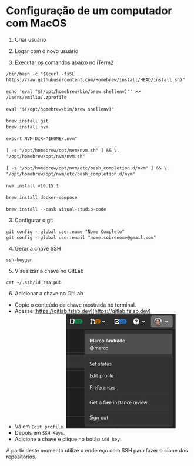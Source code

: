 # Configuração de um computador com MacOS

1) Criar usuário

2) Logar com o novo usuário

3) Executar os comandos abaixo no iTerm2
```
/bin/bash -c "$(curl -fsSL https://raw.githubusercontent.com/Homebrew/install/HEAD/install.sh)"

echo 'eval "$(/opt/homebrew/bin/brew shellenv)"' >> /Users/emilia/.zprofile

eval "$(/opt/homebrew/bin/brew shellenv)"

brew install git
brew install nvm

export NVM_DIR="$HOME/.nvm"
 
[ -s "/opt/homebrew/opt/nvm/nvm.sh" ] && \. "/opt/homebrew/opt/nvm/nvm.sh"
 
[ -s "/opt/homebrew/opt/nvm/etc/bash_completion.d/nvm" ] && \. "/opt/homebrew/opt/nvm/etc/bash_completion.d/nvm"

nvm install v16.15.1

brew install docker-compose

brew install --cask visual-studio-code
```

3) Configurar o git
```
git config --global user.name "Nome Completo"
git config --global user.email "nome.sobrenome@gmail.com"
```

4) Gerar a chave SSH
```
ssh-keygen
```

5) Visualizar a chave no GitLab
```
cat ~/.ssh/id_rsa.pub
```

6) Adicionar a chave no GitLab
- Copie o conteúdo da chave mostrada no terminal.
- Acesse [https://gitlab.fslab.dev](https://gitlab.fslab.dev)
- Vá em `Edit profile`.
![](gitlab-passo1.png)
- Depois em `SSH Keys`.
- Adicione a chave e clique no botão `Add key`.

A partir deste momento utilize o endereço com SSH para fazer o clone dos repositórios.
